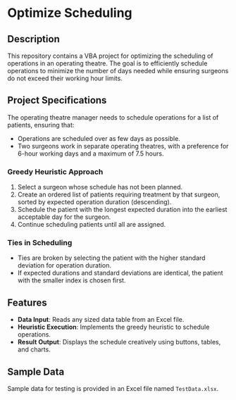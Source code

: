 # Optimize Scheduling

## Description
This repository contains a VBA project for optimizing the scheduling of operations in an operating theatre. The goal is to efficiently schedule operations to minimize the number of days needed while ensuring surgeons do not exceed their working hour limits.

## Project Specifications
The operating theatre manager needs to schedule operations for a list of patients, ensuring that:
- Operations are scheduled over as few days as possible.
- Two surgeons work in separate operating theatres, with a preference for 6-hour working days and a maximum of 7.5 hours.

### Greedy Heuristic Approach
1. Select a surgeon whose schedule has not been planned.
2. Create an ordered list of patients requiring treatment by that surgeon, sorted by expected operation duration (descending).
3. Schedule the patient with the longest expected duration into the earliest acceptable day for the surgeon.
4. Continue scheduling patients until all are assigned.

### Ties in Scheduling
- Ties are broken by selecting the patient with the higher standard deviation for operation duration.
- If expected durations and standard deviations are identical, the patient with the smaller index is chosen first.

## Features
- **Data Input**: Reads any sized data table from an Excel file.
- **Heuristic Execution**: Implements the greedy heuristic to schedule operations.
- **Result Output**: Displays the schedule creatively using buttons, tables, and charts.

## Sample Data
Sample data for testing is provided in an Excel file named `TestData.xlsx`.
